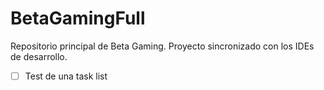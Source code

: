 # BetaGamingFull
Repositorio principal de Beta Gaming. 
Proyecto sincronizado con los IDEs de desarrollo.
- [ ] Test de una task list
